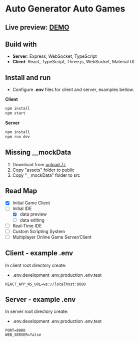 # Auto Generator Auto Games

## Live preview: [DEMO](https://agag-313620.ew.r.appspot.com/)

## Build with

- **Server**: Express, WebSocket, TypeScript
- **Client**: React, TypeScript, Three.js, WebSocket, Material UI

## Install and run

- Configure **.env** files for client and server, examples bellow.

**Client**
```bash
npm install
npm start
```

**Server**
```bash
npm install
npm run dev
```

## Missing __mockData

1. Download from [upload.7z](https://agag-313620.ew.r.appspot.com/assets/upload.7z)
2. Copy "assets" folder to public
3. Copy "__mockData" folder to src
  
## Read Map

- [x] Initial Game Client
- [ ] Initial IDE
  - [x] data preview
  - [ ] data editing
- [ ] Real-Time IDE
- [ ] Custom Scripting System
- [ ] Multiplayer Online Game Server/Client

## Client - example .env

In client root directory create:

- .env.development .env.production .env.test

```environment
REACT_APP_WS_URL=ws://localhost:8080
```

## Server - example .env

In server root directory create:

- .env.development .env.production .env.test

```environment
PORT=8080
WEB_SERVER=false
```
